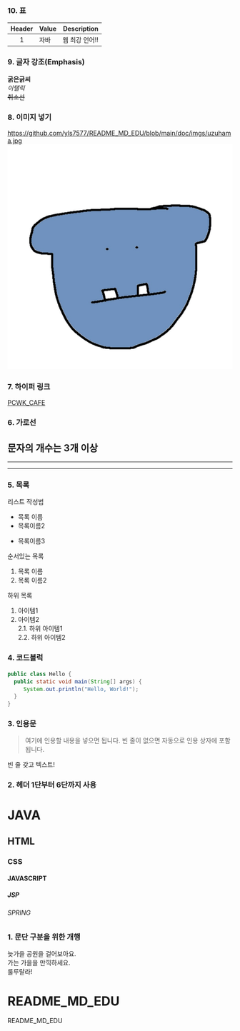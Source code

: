 ### 10. 표
|Header|Value|Description|
|:-------:|:------|------:|
|1|자바|웹 최강 언어!!|


### 9. 글자 강조(Emphasis)
**굵은긁씨**</br>
*이탤릭*</br>
~~취소선~~


### 8. 이미지 넣기
https://github.com/yls7577/README_MD_EDU/blob/main/doc/imgs/uzuhama.jpg
![우주하마](https://github.com/yls7577/README_MD_EDU/blob/main/doc/imgs/uzuhama.jpg "uzuhama")


### 7. 하이퍼 링크
[PCWK_CAFE](https://cafe.daum.net/pcwk "설명문구")


### 6. 가로선
문자의 개수는 3개 이상
---
***
----


### 5. 목록
리스트 작성법
* 목록 이름
* 목록이름2
+ 목록이름3


순서있는 목록
1. 목록 이름
2. 목록 이름2

하위 목록
1. 아이템1
2. 아이템2  
2.1. 하위 아이템1  
2.2. 하위 아이템2


### 4. 코드블럭
```JAVA
public class Hello {
  public static void main(String[] args) {  
     System.out.println("Hello, World!");
  }
}
```

### 3. 인용문
> 여기에 인용할 내용을 넣으면 됩니다.
빈 줄이 없으면 자동으로 인용 상자에 포함됩니다.

빈 줄 갖고 텍스트!

### 2. 헤더 1단부터 6단까지 사용
# JAVA
## HTML
### CSS
#### JAVASCRIPT
##### JSP
###### SPRING

### 1. 문단 구분을 위한 개행
늦가을 공원을 걸어보아요.  
가는 가을을 만끽하세요.</br>
룰루랄라!


# README_MD_EDU
README_MD_EDU
